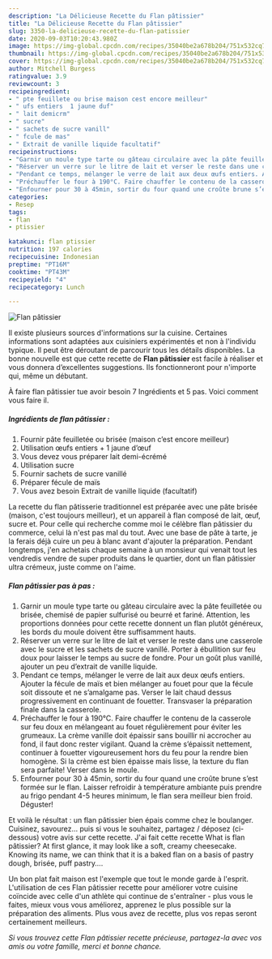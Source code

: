 ```yaml
---
description: "La Délicieuse Recette du Flan pâtissier"
title: "La Délicieuse Recette du Flan pâtissier"
slug: 3350-la-delicieuse-recette-du-flan-patissier
date: 2020-09-03T10:20:43.980Z
image: https://img-global.cpcdn.com/recipes/35040be2a678b204/751x532cq70/flan-patissier-photo-principale-de-la-recette.jpg
thumbnail: https://img-global.cpcdn.com/recipes/35040be2a678b204/751x532cq70/flan-patissier-photo-principale-de-la-recette.jpg
cover: https://img-global.cpcdn.com/recipes/35040be2a678b204/751x532cq70/flan-patissier-photo-principale-de-la-recette.jpg
author: Mitchell Burgess
ratingvalue: 3.9
reviewcount: 3
recipeingredient:
- " pte feuillete ou brise maison cest encore meilleur"
- " ufs entiers  1 jaune duf"
- " lait demicrm"
- " sucre"
- " sachets de sucre vanill"
- " fcule de mas"
- " Extrait de vanille liquide facultatif"
recipeinstructions:
- "Garnir un moule type tarte ou gâteau circulaire avec la pâte feuilletée ou brisée, chemisé de papier sulfurisé ou beurré et fariné. Attention, les proportions données pour cette recette donnent un flan plutôt généreux, les bords du moule doivent être suffisamment hauts."
- "Réserver un verre sur le litre de lait et verser le reste dans une casserole avec le sucre et les sachets de sucre vanillé. Porter à ébullition sur feu doux pour laisser le temps au sucre de fondre. Pour un goût plus vanillé, ajouter un peu d’extrait de vanille liquide."
- "Pendant ce temps, mélanger le verre de lait aux deux œufs entiers. Ajouter la fécule de maïs et bien mélanger au fouet pour que la fécule soit dissoute et ne s’amalgame pas. Verser le lait chaud dessus progressivement en continuant de fouetter. Transvaser la préparation finale dans la casserole."
- "Préchauffer le four à 190°C. Faire chauffer le contenu de la casserole sur feu doux en mélangeant au fouet régulièrement pour éviter les grumeaux. La crème vanille doit épaissir sans bouillir ni accrocher au fond, il faut donc rester vigilant. Quand la crème s’épaissit nettement, continuer à fouetter vigoureusement hors du feu pour la rendre bien homogène. Si la crème est bien épaisse mais lisse, la texture du flan sera parfaite! Verser dans le moule."
- "Enfourner pour 30 à 45min, sortir du four quand une croûte brune s’est formée sur le flan. Laisser refroidir à température ambiante puis prendre au frigo pendant 4-5 heures minimum, le flan sera meilleur bien froid. Déguster!"
categories:
- Resep
tags:
- flan
- ptissier

katakunci: flan ptissier 
nutrition: 197 calories
recipecuisine: Indonesian
preptime: "PT16M"
cooktime: "PT43M"
recipeyield: "4"
recipecategory: Lunch

---
```



![Flan pâtissier](https://img-global.cpcdn.com/recipes/35040be2a678b204/751x532cq70/flan-patissier-photo-principale-de-la-recette.jpg)

Il existe plusieurs sources d'informations sur la cuisine. Certaines informations sont adaptées aux cuisiniers expérimentés et non à l'individu typique. Il peut être déroutant de parcourir tous les détails disponibles. La bonne nouvelle est que cette recette de <strong> Flan pâtissier </strong> est facile à réaliser et vous donnera d’excellentes suggestions. Ils fonctionneront pour n'importe qui, même un débutant.

<!--inarticleads1-->

À faire flan pâtissier tue avoir besoin 7 Ingrédients et 5 pas. Voici comment vous faire il.

##### Ingrédients de flan pâtissier :

1. Fournir  pâte feuilletée ou brisée (maison c’est encore meilleur)
1. Utilisation  œufs entiers + 1 jaune d’œuf
1. Vous devez vous préparer  lait demi-écrémé
1. Utilisation  sucre
1. Fournir  sachets de sucre vanillé
1. Préparer  fécule de maïs
1. Vous avez besoin  Extrait de vanille liquide (facultatif)


La recette du flan pâtisserie traditionnel est préparée avec une pâte brisée (maison, c&#39;est toujours meilleur), et un appareil à flan composé de lait, œuf, sucre et. Pour celle qui recherche comme moi le célèbre flan pâtissier du commerce, celui là n&#39;est pas mal du tout. Avec une base de pâte à tarte, je la ferais déjà cuire un peu à blanc avant d&#39;ajouter la préparation. Pendant longtemps, j&#39;en achetais chaque semaine à un monsieur qui venait tout les vendredis vendre de super produits dans le quartier, dont un flan pâtissier ultra crémeux, juste comme on l&#39;aime. 

<!--inarticleads2-->

##### Flan pâtissier pas à pas :

1. Garnir un moule type tarte ou gâteau circulaire avec la pâte feuilletée ou brisée, chemisé de papier sulfurisé ou beurré et fariné. Attention, les proportions données pour cette recette donnent un flan plutôt généreux, les bords du moule doivent être suffisamment hauts.
1. Réserver un verre sur le litre de lait et verser le reste dans une casserole avec le sucre et les sachets de sucre vanillé. Porter à ébullition sur feu doux pour laisser le temps au sucre de fondre. Pour un goût plus vanillé, ajouter un peu d’extrait de vanille liquide.
1. Pendant ce temps, mélanger le verre de lait aux deux œufs entiers. Ajouter la fécule de maïs et bien mélanger au fouet pour que la fécule soit dissoute et ne s’amalgame pas. Verser le lait chaud dessus progressivement en continuant de fouetter. Transvaser la préparation finale dans la casserole.
1. Préchauffer le four à 190°C. Faire chauffer le contenu de la casserole sur feu doux en mélangeant au fouet régulièrement pour éviter les grumeaux. La crème vanille doit épaissir sans bouillir ni accrocher au fond, il faut donc rester vigilant. Quand la crème s’épaissit nettement, continuer à fouetter vigoureusement hors du feu pour la rendre bien homogène. Si la crème est bien épaisse mais lisse, la texture du flan sera parfaite! Verser dans le moule.
1. Enfourner pour 30 à 45min, sortir du four quand une croûte brune s’est formée sur le flan. Laisser refroidir à température ambiante puis prendre au frigo pendant 4-5 heures minimum, le flan sera meilleur bien froid. Déguster!


Et voilà le résultat : un flan pâtissier bien épais comme chez le boulanger. Cuisinez, savourez… puis si vous le souhaitez, partagez / déposez (ci-dessous) votre avis sur cette recette. J&#39;ai fait cette recette What is flan pâtissier? At first glance, it may look like a soft, creamy cheesecake. Knowing its name, we can think that it is a baked flan on a basis of pastry dough, brisée, puff pastry…. 

<!--inarticleads1-->

<p>
Un bon plat fait maison est l'exemple que tout le monde garde à l'esprit. L'utilisation de ces Flan pâtissier recette pour améliorer votre cuisine coïncide avec celle d'un athlète qui continue de s'entraîner - plus vous le faites, mieux vous vous améliorez, apprenez le plus possible sur la préparation des aliments. Plus vous avez de recette, plus vos repas seront certainement meilleurs.
</p>

<p>
<i>Si vous trouvez cette Flan pâtissier recette précieuse, partagez-la avec vos amis ou votre famille, merci et bonne chance.</i>
</p>
